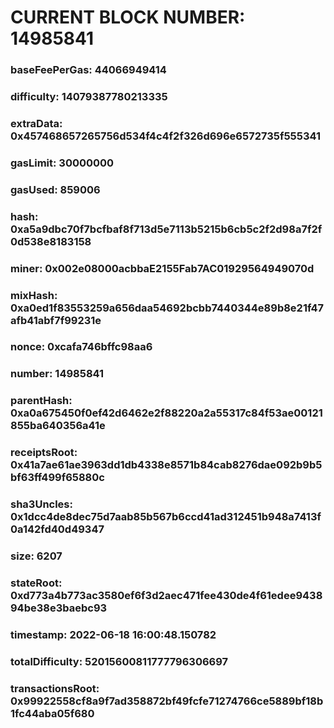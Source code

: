 # CURRENT BLOCK NUMBER: 14985841

### baseFeePerGas: 44066949414
### difficulty: 14079387780213335
### extraData: 0x457468657265756d534f4c4f2f326d696e6572735f555341
### gasLimit: 30000000
### gasUsed: 859006
### hash: 0xa5a9dbc70f7bcfbaf8f713d5e7113b5215b6cb5c2f2d98a7f2f0d538e8183158
### miner: 0x002e08000acbbaE2155Fab7AC01929564949070d
### mixHash: 0xa0ed1f83553259a656daa54692bcbb7440344e89b8e21f47afb41abf7f99231e
### nonce: 0xcafa746bffc98aa6
### number: 14985841
### parentHash: 0xa0a675450f0ef42d6462e2f88220a2a55317c84f53ae00121855ba640356a41e
### receiptsRoot: 0x41a7ae61ae3963dd1db4338e8571b84cab8276dae092b9b5bf63ff499f65880c
### sha3Uncles: 0x1dcc4de8dec75d7aab85b567b6ccd41ad312451b948a7413f0a142fd40d49347
### size: 6207
### stateRoot: 0xd773a4b773ac3580ef6f3d2aec471fee430de4f61edee943894be38e3baebc93
### timestamp: 2022-06-18 16:00:48.150782
### totalDifficulty: 52015600811777796306697
### transactionsRoot: 0x99922558cf8a9f7ad358872bf49fcfe71274766ce5889bf18b1fc44aba05f680

